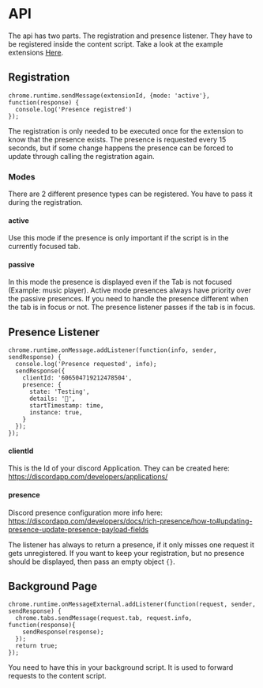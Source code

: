 # API
The api has two parts. The registration and presence listener. They have to be registered inside the content script. Take a look at the example extensions [Here](/Examples).

## Registration

```JS
chrome.runtime.sendMessage(extensionId, {mode: 'active'}, function(response) {
  console.log('Presence registred')
});
```
The registration is only needed to be executed once for the extension to know that the presence exists. The presence is requested every 15 seconds, but if some change happens the presence can be forced to update through calling the registration again.
### Modes
There are 2 different presence types can be registered. You have to pass it during the registration.
#### active
Use this mode if the presence is only important if the script is in the currently focused tab. 

#### passive
In this mode the presence is displayed even if the Tab is not focused (Example: music player). Active mode presences always have priority over the passive presences. If you need to handle the presence different when the tab is in focus or not. The presence listener passes if the tab is in focus.

## Presence Listener
```JS
chrome.runtime.onMessage.addListener(function(info, sender, sendResponse) {
  console.log('Presence requested', info);
  sendResponse({
    clientId: '606504719212478504',
    presence: {
      state: 'Testing',
      details: '🍱',
      startTimestamp: time,
      instance: true,
    }
  });
});
```
#### clientId
This is the Id of your discord Application. They can be created here: https://discordapp.com/developers/applications/

#### presence
Discord presence configuration more info here: https://discordapp.com/developers/docs/rich-presence/how-to#updating-presence-update-presence-payload-fields

The listener has always to return a presence, if it only misses one request it gets unregistered. If you want to keep your registration, but no presence should be displayed, then pass an empty object `{}`.

## Background Page
```JS
chrome.runtime.onMessageExternal.addListener(function(request, sender, sendResponse) {
  chrome.tabs.sendMessage(request.tab, request.info, function(response){
    sendResponse(response);
  });
  return true;
});
```
You need to have this in your background script. It is used to forward requests to the content script.

